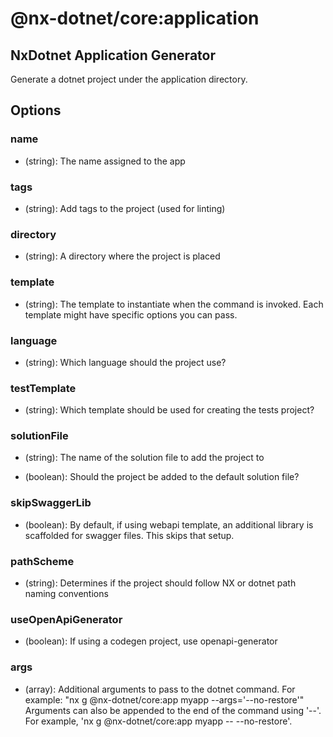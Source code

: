 # @nx-dotnet/core:application

## NxDotnet Application Generator

Generate a dotnet project under the application directory.

## Options

### <span className="required">name</span>

- (string): The name assigned to the app

### tags

- (string): Add tags to the project (used for linting)

### directory

- (string): A directory where the project is placed

### template

- (string): The template to instantiate when the command is invoked. Each template might have specific options you can pass.

### <span className="required">language</span>

- (string): Which language should the project use?

### testTemplate

- (string): Which template should be used for creating the tests project?

### solutionFile

- (string): The name of the solution file to add the project to

- (boolean): Should the project be added to the default solution file?

### skipSwaggerLib

- (boolean): By default, if using webapi template, an additional library is scaffolded for swagger files. This skips that setup.

### pathScheme

- (string): Determines if the project should follow NX or dotnet path naming conventions

### useOpenApiGenerator

- (boolean): If using a codegen project, use openapi-generator

### args

- (array): Additional arguments to pass to the dotnet command. For example: &#34;nx g @nx-dotnet/core:app myapp --args=&#39;--no-restore&#39;&#34; Arguments can also be appended to the end of the command using &#39;--&#39;. For example, &#39;nx g @nx-dotnet/core:app myapp -- --no-restore&#39;.
